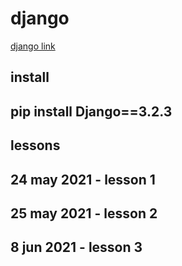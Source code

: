 # django

[django link](https://www.youtube.com/watch?v=7XO1AzwkPPE&list=PLU8oAlHdN5BmfvwxFO7HdPciOCmmYneAB)

## install

## pip install Django==3.2.3

## lessons

## 24 may 2021 - lesson 1

## 25 may 2021 - lesson 2

## 8 jun 2021 - lesson 3
